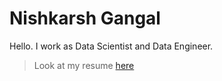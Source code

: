 # Nishkarsh Gangal

Hello. I work as Data Scientist and Data Engineer.

> Look at my resume [here](https://nishkarsh5.github.io/resume.pdf)
